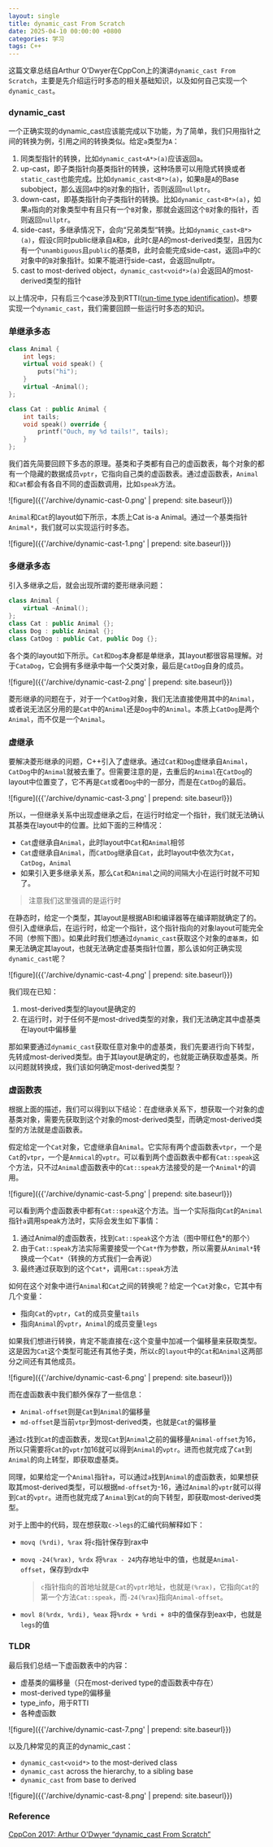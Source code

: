 ```yaml
---
layout: single
title: dynamic_cast From Scratch
date: 2025-04-10 00:00:00 +0800
categories: 学习
tags: C++
---
```


这篇文章总结自Arthur O'Dwyer在CppCon上的演讲`dynamic_cast From Scratch`，主要是先介绍运行时多态的相关基础知识，以及如何自己实现一个`dynamic_cast`。

### dynamic_cast

一个正确实现的dynamic_cast应该能完成以下功能，为了简单，我们只用指针之间的转换为例，引用之间的转换类似。给定`a`类型为`A`：

1. 同类型指针的转换，比如`dynamic_cast<A*>(a)`应该返回`a`。
2. up-cast，即子类指针向基类指针的转换，这种场景可以用隐式转换或者`static_cast`也能完成。比如`dynamic_cast<B*>(a)`，如果`B`是`A`的Base subobject，那么返回`A`中的`B`对象的指针，否则返回`nullptr`。
3. down-cast，即基类指针向子类指针的转换。比如`dynamic_cast<B*>(a)`，如果`a`指向的对象类型中有且只有一个`B`对象，那就会返回这个`B`对象的指针，否则返回`nullptr`。
4. side-cast，多继承情况下，会向“兄弟类型“转换。比如`dynamic_cast<B*>(a)`，假设`C`同时public继承自`A`和`B`，此时`C`是A的most-derived类型，且因为`C`有一个`unambiguous`且`public`的基类B，此时会能完成side-cast，返回`a`中的`C`对象中的`B`对象指针。如果不能进行side-cast，会返回nullptr。
5. cast to most-derived object，`dynamic_cast<void*>(a)`会返回A的most-derived类型的指针

以上情况中，只有后三个case涉及到RTTI([run-time type identification](https://en.wikipedia.org/wiki/Run-time_type_information))。想要实现一个`dynamic_cast`，我们需要回顾一些运行时多态的知识。

### 单继承多态

```cpp
class Animal {
    int legs;
    virtual void speak() {
        puts("hi");
    }
    virtual ~Animal();
};

class Cat : public Animal {
    int tails;
    void speak() override {
        printf("Ouch, my %d tails!", tails);
    }
};
```

我们首先简要回顾下多态的原理。基类和子类都有自己的虚函数表，每个对象的都有一个隐藏的数据成员`vptr`，它指向自己类的虚函数表。通过虚函数表，`Animal`和`Cat`都会有各自不同的虚函数调用，比如`speak`方法。

![figure]({{'/archive/dynamic-cast-0.png' | prepend: site.baseurl}})

`Animal`和`Cat`的layout如下所示，本质上Cat is-a Animal。通过一个基类指针`Animal*`，我们就可以实现运行时多态。

![figure]({{'/archive/dynamic-cast-1.png' | prepend: site.baseurl}})

### 多继承多态

引入多继承之后，就会出现所谓的菱形继承问题：

```cpp
class Animal {
    virtual ~Animal();
};
class Cat : public Animal {};
class Dog : public Animal {};
class CatDog : public Cat, public Dog {};
```

各个类的layout如下所示。`Cat`和`Dog`本身都是单继承，其layout都很容易理解。对于`CataDog`，它会拥有多继承中每一个父类对象，最后是`CatDog`自身的成员。

![figure]({{'/archive/dynamic-cast-2.png' | prepend: site.baseurl}})

菱形继承的问题在于，对于一个`CatDog`对象，我们无法直接使用其中的`Animal`，或者说无法区分用的是`Cat`中的`Animal`还是`Dog`中的`Animal`。本质上`CatDog`是两个`Animal`，而不仅是一个`Animal`。

### 虚继承

要解决菱形继承的问题，C++引入了虚继承。通过`Cat`和`Dog`虚继承自`Animal`，`CatDog`中的`Animal`就被去重了。但需要注意的是，去重后的`Animal`在`CatDog`的layout中位置变了，它不再是`Cat`或者`Dog`中的一部分，而是在`CatDog`的最后。

![figure]({{'/archive/dynamic-cast-3.png' | prepend: site.baseurl}})

所以，一但继承关系中出现虚继承之后，在运行时给定一个指针，我们就无法确认其基类在layout中的位置。比如下面的三种情况：

- `Cat`虚继承自`Animal`，此时layout中`Cat`和`Animal`相邻
- `Cat`虚继承自`Animal`，而`CatDog`继承自`Cat`，此时layout中依次为`Cat`，`CatDog`，`Animal`
- 如果引入更多继承关系，那么`Cat`和`Animal`之间的间隔大小在运行时就不可知了。

> 注意我们这里强调的是运行时
>

在静态时，给定一个类型，其layout是根据ABI和编译器等在编译期就确定了的。但引入虚继承后，在运行时，给定一个指针，这个指针指向的对象layout可能完全不同（参照下图）。如果此时我们想通过`dynamic_cast`获取这个对象的`虚基类`，如果无法确定其layout，也就无法确定虚基类指针位置，那么该如何正确实现`dynamic_cast`呢？

![figure]({{'/archive/dynamic-cast-4.png' | prepend: site.baseurl}})

我们现在已知：

1. most-derived类型的layout是确定的
2. 在运行时，对于任何不是most-drived类型的对象，我们无法确定其中虚基类在layout中偏移量

那如果要通过`dynamic_cast`获取任意对象中的虚基类，我们先要进行向下转型，先转成most-derived类型。由于其layout是确定的，也就能正确获取虚基类。所以问题就转换成，我们该如何确定most-derived类型？

### 虚函数表

根据上面的描述，我们可以得到以下结论：在虚继承关系下，想获取一个对象的虚基类对象，需要先获取到这个对象的most-derived类型，而确定most-derived类型的方法就是虚函数表。

假定给定一个`Cat`对象，它虚继承自`Animal`。它实际有两个虚函数表`vtpr`，一个是`Cat`的`vtpr`，一个是`Anmical`的`vptr`。可以看到两个虚函数表中都有`Cat::speak`这个方法，只不过`Animal`虚函数表中的`Cat::speak`方法接受的是一个`Animal*`的调用。

![figure]({{'/archive/dynamic-cast-5.png' | prepend: site.baseurl}})

可以看到两个虚函数表中都有`Cat::speak`这个方法。当一个实际指向`Cat`的`Animal`指针`a`调用speak方法时，实际会发生如下事情：

1. 通过Animal的虚函数表，找到`Cat::speak`这个方法（图中带红色*的那个）
2. 由于`Cat::speak`方法实际需要接受一个`Cat*`作为参数，所以需要从`Animal*`转换成一个`Cat*`（转换的方式我们一会再说）
3. 最终通过获取到的这个`Cat*`，调用`Cat::speak`方法

如何在这个对象中进行`Animal`和`Cat`之间的转换呢？给定一个`Cat`对象c，它其中有几个变量：

- 指向`Cat`的`vptr`，`Cat`的成员变量`tails`
- 指向`Animal`的`vptr`，`Animal`的成员变量`legs`

如果我们想进行转换，肯定不能直接在`c`这个变量中加减一个偏移量来获取类型。这是因为`Cat`这个类型可能还有其他子类，所以`c`的`layout`中的`Cat`和`Animal`这两部分之间还有其他成员。

![figure]({{'/archive/dynamic-cast-6.png' | prepend: site.baseurl}})

而在虚函数表中我们额外保存了一些信息：

- `Animal-offset`则是`Cat`到`Animal`的偏移量
- `md-offset`是当前`vtpr`到most-derived类，也就是`Cat`的偏移量

通过`c`找到`Cat`的虚函数表，发现`Cat`到`Animal`之前的偏移量`Animal-offset`为16，所以只需要将`Cat`的`vptr`加16就可以得到`Animal`的`vptr`。进而也就完成了`Cat`到`Animal`的向上转型，即获取虚基类。

同理，如果给定一个`Animal`指针`a`，可以通过`a`找到`Animal`的虚函数表，如果想获取其most-derived类型，可以根据`md-offset`为-16，通过`Animal`的`vptr`就可以得到`Cat`的`vptr`。进而也就完成了`Animal`到`Cat`的向下转型，即获取most-derived类型。

对于上图中的代码，现在想获取`c->legs`的汇编代码解释如下：

- `movq (%rdi), %rax` 将`c`指针保存到rax中
- `movq -24(%rax), %rdx` 将`%rax - 24`内存地址中的值，也就是`Animal-offset`，保存到rdx中

    > `c`指针指向的首地址就是`Cat`的`vptr`地址，也就是`(%rax)`，它指向`Cat`的第一个方法`Cat::speak`，而`-24(%rax`)指向`Animal-offset`。
    >
- `movl 8(%rdx, %rdi), %eax` 将`%rdx + %rdi + 8`中的值保存到eax中，也就是`legs`的值

### TLDR

最后我们总结一下虚函数表中的内容：

- 虚基类的偏移量（只在most-derived type的虚函数表中存在）
- most-derived type的偏移量
- type_info，用于RTTI
- 各种虚函数

![figure]({{'/archive/dynamic-cast-7.png' | prepend: site.baseurl}})

以及几种常见的真正的dynamic_cast：

- `dynamic_cast<void*>` to the most-derived class
- `dynamic_cast` across the hierarchy, to a sibling base
- `dynamic_cast` from base to derived

![figure]({{'/archive/dynamic-cast-8.png' | prepend: site.baseurl}})

### Reference

[CppCon 2017: Arthur O'Dwyer “dynamic_cast From Scratch”](https://www.youtube.com/watch?v=QzJL-8WbpuU)
